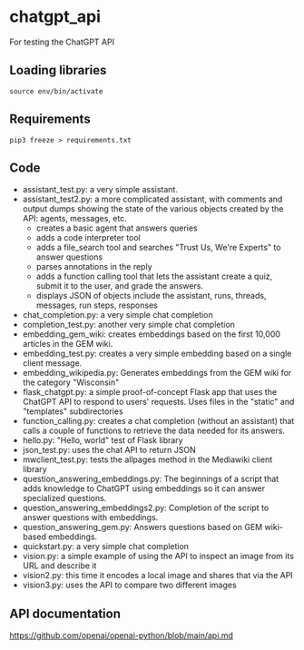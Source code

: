# chatgpt_api
For testing the ChatGPT API

## Loading libraries
    source env/bin/activate

## Requirements
    pip3 freeze > requirements.txt

## Code
* assistant_test.py: a very simple assistant.
* assistant_test2.py: a more complicated assistant, with comments and output dumps showing the state of the various objects created by the API: agents, messages, etc.
  * creates a basic agent that answers queries
  * adds a code interpreter tool
  * adds a file_search tool and searches "Trust Us, We're Experts" to answer questions
  * parses annotations in the reply
  * adds a function calling tool that lets the assistant create a quiz, submit it to the user, and grade the answers.
  * displays JSON of objects include the assistant, runs, threads, messages, run steps, responses
* chat_completion.py: a very simple chat completion
* completion_test.py: another very simple chat completion
* embedding_gem_wiki: creates embeddings based on the first 10,000 articles in the GEM wiki.
* embedding_test.py: creates a very simple embedding based on a single client message.
* embedding_wikipedia.py: Generates embeddings from the GEM wiki for the category "Wisconsin"
* flask_chatgpt.py: a simple proof-of-concept Flask app that uses the ChatGPT API to respond to users' requests. Uses files in the "static" and "templates" subdirectories
* function_calling.py: creates a chat completion (without an assistant) that calls a couple of functions to retrieve the data needed for its answers.
* hello.py: "Hello, world" test of Flask library
* json_test.py: uses the chat API to return JSON
* mwclient_test.py: tests the allpages method in the Mediawiki client library
* question_answering_embeddings.py: The beginnings of a script that adds knowledge to ChatGPT using embeddings so it can answer specialized questions.
* question_answering_embeddings2.py: Completion of the script to answer questions with embeddings.
* question_answering_gem.py: Answers questions based on GEM wiki-based embeddings.
* quickstart.py: a very simple chat completion
* vision.py: a simple example of using the API to inspect an image from its URL and describe it
* vision2.py: this time it encodes a local image and shares that via the API
* vision3.py: uses the API to compare two different images

## API documentation
https://github.com/openai/openai-python/blob/main/api.md